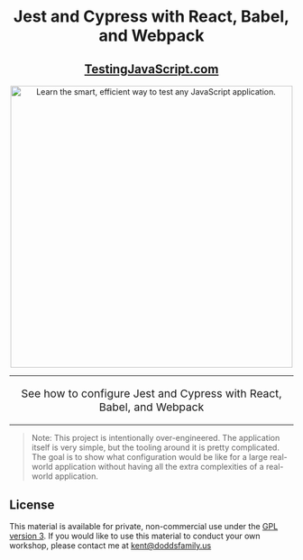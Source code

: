 <h1 align="center">
  Jest and Cypress with React, Babel, and Webpack
</h1>

<div align="center">
  <h2><a href="https://testingjavascript.com">TestingJavaScript.com</a></h2>
  <a href="https://testingjavascript.com">
    <img
      width="500"
      alt="Learn the smart, efficient way to test any JavaScript application."
      src="https://kentcdodds.com/images/testingjavascript-promo/tjs-4.jpg"
    />
  </a>
</div>

<hr />

<p align="center" style="font-size: 1.2rem;">
  See how to configure Jest and Cypress with React, Babel, and Webpack
</p>

<hr />

> Note: This project is intentionally over-engineered. The application itself is
> very simple, but the tooling around it is pretty complicated. The goal is to
> show what configuration would be like for a large real-world application
> without having all the extra complexities of a real-world application.

## License

This material is available for private, non-commercial use under the
[GPL version 3](http://www.gnu.org/licenses/gpl-3.0-standalone.html). If you
would like to use this material to conduct your own workshop, please contact me
at kent@doddsfamily.us
